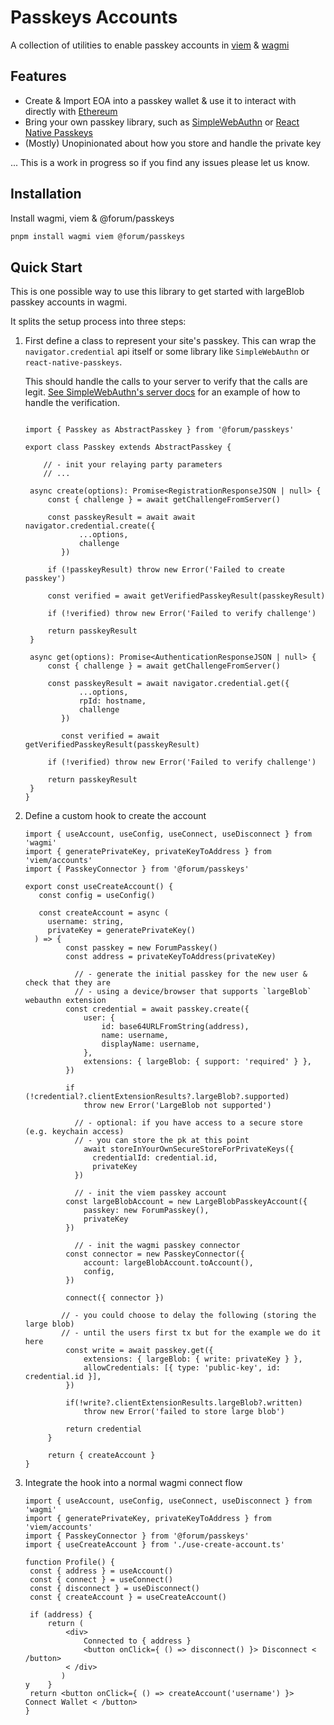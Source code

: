 # Passkeys Accounts

A collection of utilities to enable passkey accounts in [viem](https://viem.sh) & [wagmi](https://wagmi.sh)

## Features

- Create & Import EOA into a passkey wallet & use it to interact with directly with [Ethereum](https://ethereum.org/)
- Bring your own passkey library, such as [SimpleWebAuthn](https://github.com/MasterKale/SimpleWebAuthn) or [React Native Passkeys](https://github.com/peterferguson/react-native-passkeys)
- (Mostly) Unopinionated about how you store and handle the private key

... This is a work in progress so if you find any issues please let us know.


## Installation

Install wagmi, viem & @forum/passkeys

```bash
pnpm install wagmi viem @forum/passkeys
```


## Quick Start

This is one possible way to use this library to get started with largeBlob passkey accounts in wagmi.

It splits the setup process into three steps:

1. First define a class to represent your site's passkey. This can wrap the `navigator.credential` api itself or some library like `SimpleWebAuthn` or `react-native-passkeys`.
   
   This should handle the calls to your server to verify that the calls are legit. [See SimpleWebAuthn's server docs](`https://simplewebauthn.dev/docs/packages/server#2-verify-registration-response`) for an example of how to handle the verification.

   ```tsx

   import { Passkey as AbstractPasskey } from '@forum/passkeys'

   export class Passkey extends AbstractPasskey {

       // - init your relaying party parameters 
       // ...

   	async create(options): Promise<RegistrationResponseJSON | null> {
   		const { challenge } = await getChallengeFromServer()

   		const passkeyResult = await await navigator.credential.create({ 
               ...options,
               challenge
           })

   		if (!passkeyResult) throw new Error('Failed to create passkey')

   		const verified = await getVerifiedPasskeyResult(passkeyResult)

   		if (!verified) throw new Error('Failed to verify challenge')

   		return passkeyResult
   	}

   	async get(options): Promise<AuthenticationResponseJSON | null> {
   		const { challenge } = await getChallengeFromServer()

   		const passkeyResult = await navigator.credential.get({
               ...options,
               rpId: hostname,
               challenge 
           })

           const verified = await getVerifiedPasskeyResult(passkeyResult)

   		if (!verified) throw new Error('Failed to verify challenge')

   		return passkeyResult
   	}
   }
   ```

2. Define a custom hook to create the account 
   ```tsx
   import { useAccount, useConfig, useConnect, useDisconnect } from 'wagmi'
   import { generatePrivateKey, privateKeyToAddress } from 'viem/accounts'
   import { PasskeyConnector } from '@forum/passkeys'

   export const useCreateAccount() {
      const config = useConfig()

      const createAccount = async (
        username: string,
        privateKey = generatePrivateKey()
     ) => {
      		const passkey = new ForumPasskey()
      		const address = privateKeyToAddress(privateKey)

              // - generate the initial passkey for the new user & check that they are 
              // - using a device/browser that supports `largeBlob` webauthn extension
      		const credential = await passkey.create({
      			user: {
      				id: base64URLFromString(address),
      				name: username,
      				displayName: username,
      			},
      			extensions: { largeBlob: { support: 'required' } },
      		})

      		if (!credential?.clientExtensionResults?.largeBlob?.supported)
      			throw new Error('LargeBlob not supported')

              // - optional: if you have access to a secure store (e.g. keychain access)
              // - you can store the pk at this point
            	await storeInYourOwnSecureStoreForPrivateKeys({
                  credentialId: credential.id,
                  privateKey
              })

              // - init the viem passkey account
      		const largeBlobAccount = new LargeBlobPasskeyAccount({
      			passkey: new ForumPasskey(),
      			privateKey
      		})

              // - init the wagmi passkey connector
      		const connector = new PasskeyConnector({
      			account: largeBlobAccount.toAccount(),
      			config,
      		})

      		connect({ connector })

           // - you could choose to delay the following (storing the large blob)
           // - until the users first tx but for the example we do it here
         	const write = await passkey.get({
             	extensions: { largeBlob: { write: privateKey } },
             	allowCredentials: [{ type: 'public-key', id: credential.id }],
         	})

         	if(!write?.clientExtensionResults.largeBlob?.written)
                throw new Error('failed to store large blob')

      		return credential
      	}

      	return { createAccount }
   }
   ```

3. Integrate the hook into a normal wagmi connect flow
   ```tsx
   import { useAccount, useConfig, useConnect, useDisconnect } from 'wagmi'
   import { generatePrivateKey, privateKeyToAddress } from 'viem/accounts'
   import { PasskeyConnector } from '@forum/passkeys'
   import { useCreateAccount } from './use-create-account.ts'

   function Profile() {
   	const { address } = useAccount()
   	const { connect } = useConnect()
   	const { disconnect } = useDisconnect()
    const { createAccount } = useCreateAccount()

   	if (address) {
   		return (
           	<div>
       			Connected to { address }
               	<button onClick={ () => disconnect() }> Disconnect < /button>
       		< /div>
           )
   y    }
   	return <button onClick={ () => createAccount('username') }> Connect Wallet < /button>
   }
   ```
